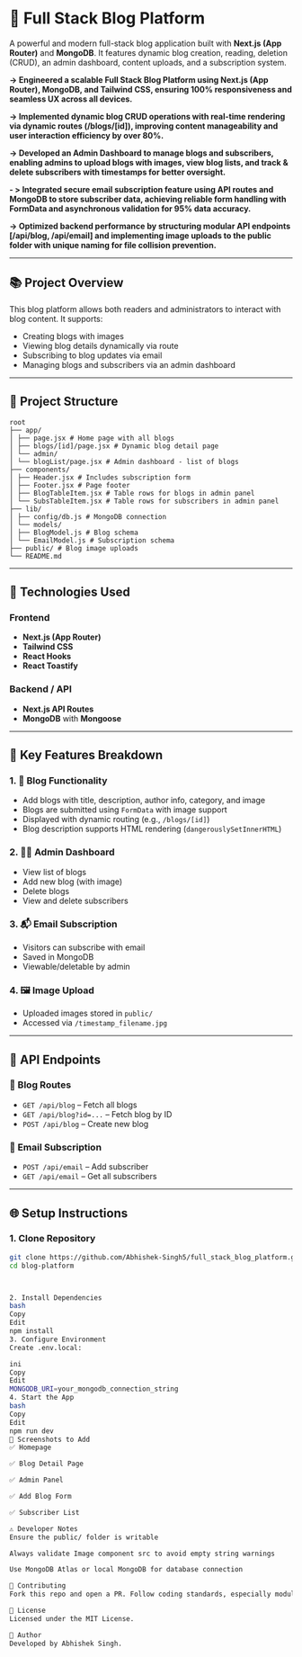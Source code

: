 # 📝 Full Stack Blog Platform

A powerful and modern full-stack blog application built with **Next.js (App Router)** and **MongoDB**. It features dynamic blog creation, reading, deletion (CRUD), an admin dashboard, content uploads, and a subscription system.

**-> Engineered a scalable Full Stack Blog Platform using Next.js (App Router), MongoDB, and
     Tailwind CSS, ensuring 100% responsiveness and seamless UX across all devices.**

**-> Implemented dynamic blog CRUD operations with real-time rendering via dynamic routes
     (/blogs/[id]), improving content manageability and user interaction efficiency by over 80%.**

**-> Developed an Admin Dashboard to manage blogs and subscribers, enabling admins to upload blogs
     with images, view blog lists, and track & delete subscribers with timestamps for better oversight.**

**- > Integrated secure email subscription feature using API routes and MongoDB to store subscriber data,
     achieving reliable form handling with FormData and asynchronous validation for 95% data accuracy.**
 
  **-> Optimized backend performance by structuring modular API endpoints [/api/blog, /api/email] and
    implementing image uploads to the public folder with unique naming for file collision prevention.**
      
---

## 📚 Project Overview

This blog platform allows both readers and administrators to interact with blog content. It supports:

- Creating blogs with images  
- Viewing blog details dynamically via route  
- Subscribing to blog updates via email  
- Managing blogs and subscribers via an admin dashboard  

---

## 📁 Project Structure

    root
    ├── app/
    │ ├── page.jsx # Home page with all blogs
    │ ├── blogs/[id]/page.jsx # Dynamic blog detail page
    │ └── admin/
    │ └── blogList/page.jsx # Admin dashboard - list of blogs
    ├── components/
    │ ├── Header.jsx # Includes subscription form
    │ ├── Footer.jsx # Page footer
    │ ├── BlogTableItem.jsx # Table rows for blogs in admin panel
    │ └── SubsTableItem.jsx # Table rows for subscribers in admin panel
    ├── lib/
    │ ├── config/db.js # MongoDB connection
    │ └── models/
    │ ├── BlogModel.js # Blog schema
    │ └── EmailModel.js # Subscription schema
    ├── public/ # Blog image uploads
    └── README.md



---

## 🔧 Technologies Used

### Frontend
- **Next.js (App Router)**
- **Tailwind CSS**
- **React Hooks**
- **React Toastify**

### Backend / API
- **Next.js API Routes**
- **MongoDB** with **Mongoose**

---

## 🚀 Key Features Breakdown

### 1. 📖 Blog Functionality
- Add blogs with title, description, author info, category, and image
- Blogs are submitted using `FormData` with image support
- Displayed with dynamic routing (e.g., `/blogs/[id]`)
- Blog description supports HTML rendering (`dangerouslySetInnerHTML`)

### 2. 🧑‍💻 Admin Dashboard
- View list of blogs
- Add new blog (with image)
- Delete blogs
- View and delete subscribers

### 3. 📬 Email Subscription
- Visitors can subscribe with email
- Saved in MongoDB
- Viewable/deletable by admin

### 4. 🖼️ Image Upload
- Uploaded images stored in `public/`
- Accessed via `/timestamp_filename.jpg`

---

## 📡 API Endpoints

### 🔹 Blog Routes
- `GET /api/blog` – Fetch all blogs
- `GET /api/blog?id=...` – Fetch blog by ID
- `POST /api/blog` – Create new blog

### 🔹 Email Subscription
- `POST /api/email` – Add subscriber
- `GET /api/email` – Get all subscribers

---

## 🌐 Setup Instructions

### 1. Clone Repository
```bash
git clone https://github.com/Abhishek-Singh5/full_stack_blog_platform.git
cd blog-platform



2. Install Dependencies
bash
Copy
Edit
npm install
3. Configure Environment
Create .env.local:

ini
Copy
Edit
MONGODB_URI=your_mongodb_connection_string
4. Start the App
bash
Copy
Edit
npm run dev
📸 Screenshots to Add
✅ Homepage

✅ Blog Detail Page

✅ Admin Panel

✅ Add Blog Form

✅ Subscriber List

⚠️ Developer Notes
Ensure the public/ folder is writable

Always validate Image component src to avoid empty string warnings

Use MongoDB Atlas or local MongoDB for database connection

🙌 Contributing
Fork this repo and open a PR. Follow coding standards, especially modular Next.js structure.

📜 License
Licensed under the MIT License.

💬 Author
Developed by Abhishek Singh.
